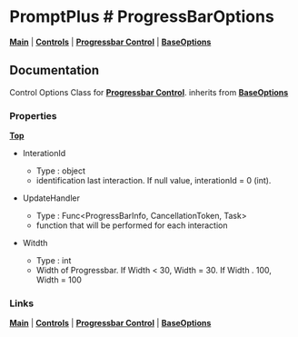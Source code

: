 # PromptPlus # ProgressBarOptions
[**Main**](index.md#help) | 
[**Controls**](index.md#apis) |
[**Progressbar Control**](progressbar) |
[**BaseOptions**](baseoptions) 

## Documentation
Control Options Class for [**Progressbar Control**](progressbar). inherits from [**BaseOptions**](baseoptions)

### Properties
[**Top**](#promptplus--progressbaroptions)

- InterationId 
	- Type : object
	- identification last interaction. If null value, interationId = 0 (int).

- UpdateHandler   
	- Type : Func<ProgressBarInfo, CancellationToken, Task<ProgressBarInfo>>
	- function that will be performed for each interaction
  
- Witdth
	- Type : int
	- Width of Progressbar. If Width < 30, Width = 30.  If Width . 100, Width = 100

### Links
[**Main**](index.md#help) | 
[**Controls**](index.md#apis) |
[**Progressbar Control**](progressbar) |
[**BaseOptions**](baseoptions) 

